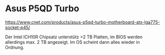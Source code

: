 # Asus P5QD Turbo

https://www.cnet.com/products/asus-p5qd-turbo-motherboard-atx-lga775-socket-p45/

Der Intel ICH10R Chipsatz unterstütz >2 TB Platten, im BIOS werden allerdings max. 2 TB angezeigt. Im OS scheint dann alles wieder in Ordnung.
